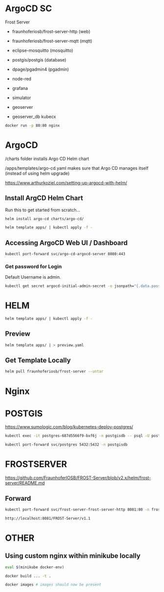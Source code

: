 # ArgoCD SC

Frost Server

- fraunhoferiosb/frost-server-http (web)
- fraunhoferiosb/frost-server-mqtt (mqtt)
- eclipse-mosquitto (mosquitto)
- postgis/postgis (database)

- dpage/pgadmin4 (pgadmin)
- node-red
- grafana
- simulator
- geoserver 
- geoserver_db
kubecx


```bash
docker run -p 80:80 nginx
```
# ArgoCD

/charts folder installs Argo CD Helm chart 

/apps/templates/argo-cd.yaml makes sure that Argo CD manages itself (instead of using helm upgrade)

https://www.arthurkoziel.com/setting-up-argocd-with-helm/
## Install ArgCD Helm Chart

Run this to get started from scratch... 
```bash
helm install argo-cd charts/argo-cd/
```

```bash
helm template apps/ | kubectl apply -f -   
```

## Accessing ArgoCD Web UI / Dashboard

```bash
kubectl port-forward svc/argo-cd-argocd-server 8080:443
```

### Get password for Login

Default Username is admin.

```bash
kubectl get secret argocd-initial-admin-secret -o jsonpath="{.data.password}" | base64 -d

```

# HELM

```bash
helm template apps/ | kubectl apply -f -   
```

## Preview 
```bash
helm template apps/ | > preview.yaml   
```

## Get Template Locally
```bash
helm pull fraunhoferiosb/frost-server --untar
```

# Nginx

# POSTGIS

https://www.sumologic.com/blog/kubernetes-deploy-postgres/

```bash
kubectl exec -it postgres-687d5566f9-bxf6j -n postgisdb -- psql -U postgres
```

```bash 
kubectl port-forward svc/postgres 5432:5432 -n postgisdb
```

# FROSTSERVER

https://github.com/FraunhoferIOSB/FROST-Server/blob/v2.x/helm/frost-server/README.md

## Forward
```bash
kubectl port-forward svc/frost-server-frost-server-http 8081:80 -n frostserver 
```

```bash
http://localhost:8081/FROST-Server/v1.1
```


# OTHER

## Using custom nginx within minikube locally
```bash
eval $(minikube docker-env)
```

```bash
docker build ... -t .
```

```bash
docker images # images should now be present
```